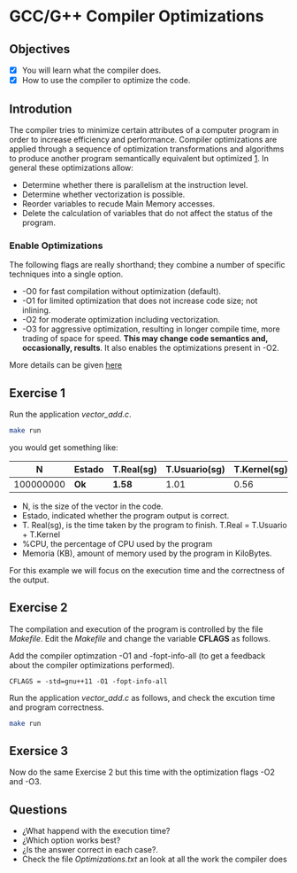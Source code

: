 # GCC/G++ Compiler Optimizations

## Objectives

- [x] You will learn what the compiler does.
- [x] How to use the compiler to optimize the code.

## Introdution

The compiler tries to minimize certain attributes of a computer program in order to increase efficiency and performance. Compiler optimizations are applied through a sequence of optimization transformations and algorithms to produce another program semantically equivalent but optimized [1](https://en.wikipedia.org/wiki/Optimizing_compiler). In general these optimizations allow:

* Determine whether there is parallelism at the instruction level.
* Determine whether vectorization is possible.
* Reorder variables to recude Main Memory accesses.
* Delete the calculation of variables that do not affect the status of the program.

### Enable Optimizations

The following flags are really shorthand; they combine a number of specific techniques into a single option.

* -O0 for fast compilation without optimization (default).
* -O1 for limited optimization that does not increase code size; not inlining.
* -O2 for moderate optimization including vectorization.
* -O3 for aggressive optimization, resulting in longer compile time, more trading of space for speed. **This may change code semantics and, occasionally, results**. It also enables the optimizations present in -O2.

More details can be given [here](https://cvw.cac.cornell.edu/codeopt/compilerOptions)

## Exercise 1

Run the application *vector_add.c*.

```bash
make run 
```
you would get something like:

|N|Estado|T.Real(sg)|T.Usuario(sg)|T.Kernel(sg)|%CPU| Memoria(KB)|
|---|---|---|---|---|---|---|
|100000000|**Ok**|**1.58**|1.01|0.56|99%|2344564|

- N, is the size of the vector in the code.
- Estado, indicated whether the program output is correct.
- T. Real(sg), is the time taken by the program to finish. T.Real = T.Usuario + T.Kernel
- %CPU, the percentage of CPU used by the program
- Memoria (KB), amount of memory used by the program in KiloBytes.

For this example we will focus on the execution time and the correctness of the output.

## Exercise 2

The compilation and execution of the program is controlled by the file *Makefile*. Edit the *Makefile* and change the variable **CFLAGS** as follows.

Add the compiler optimzation -O1 and -fopt-info-all (to get a feedback about the compiler optimizations performed).

```basemake
CFLAGS = -std=gnu++11 -O1 -fopt-info-all
```
Run the application *vector_add.c* as follows, and check the excution time and program correctness.

```bash
make run 
```

## Exersice 3

Now do the same Exercise 2 but this time with the optimization flags -O2 and -O3. 


## Questions

* ¿What happend with the execution time? 
* ¿Which option works best? 
* ¿Is the answer correct in each case?.
* Check the file *Optimizations.txt* an look at all the work the compiler does 
